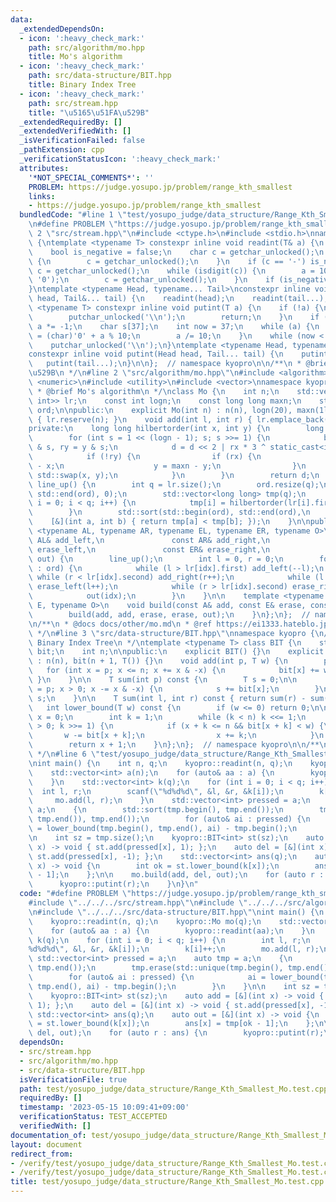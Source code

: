 ```yaml
---
data:
  _extendedDependsOn:
  - icon: ':heavy_check_mark:'
    path: src/algorithm/mo.hpp
    title: Mo's algorithm
  - icon: ':heavy_check_mark:'
    path: src/data-structure/BIT.hpp
    title: Binary Index Tree
  - icon: ':heavy_check_mark:'
    path: src/stream.hpp
    title: "\u5165\u51FA\u529B"
  _extendedRequiredBy: []
  _extendedVerifiedWith: []
  _isVerificationFailed: false
  _pathExtension: cpp
  _verificationStatusIcon: ':heavy_check_mark:'
  attributes:
    '*NOT_SPECIAL_COMMENTS*': ''
    PROBLEM: https://judge.yosupo.jp/problem/range_kth_smallest
    links:
    - https://judge.yosupo.jp/problem/range_kth_smallest
  bundledCode: "#line 1 \"test/yosupo_judge/data_structure/Range_Kth_Smallest_Mo.test.cpp\"\
    \n#define PROBLEM \"https://judge.yosupo.jp/problem/range_kth_smallest\"\n\n#line\
    \ 2 \"src/stream.hpp\"\n#include <ctype.h>\n#include <stdio.h>\nnamespace kyopro\
    \ {\ntemplate <typename T> constexpr inline void readint(T& a) {\n    a = 0;\n\
    \    bool is_negative = false;\n    char c = getchar_unlocked();\n    while (isspace(c))\
    \ {\n        c = getchar_unlocked();\n    }\n    if (c == '-') is_negative = true,\
    \ c = getchar_unlocked();\n    while (isdigit(c)) {\n        a = 10 * a + (c -\
    \ '0');\n        c = getchar_unlocked();\n    }\n    if (is_negative) a *= -1;\n\
    }\ntemplate <typename Head, typename... Tail>\nconstexpr inline void readint(Head&\
    \ head, Tail&... tail) {\n    readint(head);\n    readint(tail...);\n}\ntemplate\
    \ <typename T> constexpr inline void putint(T a) {\n    if (!a) {\n        putchar_unlocked('0');\n\
    \        putchar_unlocked('\\n');\n        return;\n    }\n    if (a < 0) putchar_unlocked('-'),\
    \ a *= -1;\n    char s[37];\n    int now = 37;\n    while (a) {\n        s[--now]\
    \ = (char)'0' + a % 10;\n        a /= 10;\n    }\n    while (now < 37) putchar_unlocked(s[now++]);\n\
    \    putchar_unlocked('\\n');\n}\ntemplate <typename Head, typename... Tail>\n\
    constexpr inline void putint(Head head, Tail... tail) {\n    putint(head);\n \
    \   putint(tail...);\n}\n\n};  // namespace kyopro\n\n/**\n * @brief \u5165\u51FA\
    \u529B\n */\n#line 2 \"src/algorithm/mo.hpp\"\n#include <algorithm>\n#include\
    \ <numeric>\n#include <utility>\n#include <vector>\nnamespace kyopro {\n/**\n\
    \ * @brief Mo's algorithm\n */\nclass Mo {\n    int n;\n    std::vector<std::pair<int,\
    \ int>> lr;\n    const int logn;\n    const long long maxn;\n    std::vector<int>\
    \ ord;\n\npublic:\n    explicit Mo(int n) : n(n), logn(20), maxn(1ll << logn)\
    \ { lr.reserve(n); }\n    void add(int l, int r) { lr.emplace_back(l, r); }\n\n\
    private:\n    long long hilbertorder(int x, int y) {\n        long long d = 0;\n\
    \        for (int s = 1 << (logn - 1); s; s >>= 1) {\n            bool rx = x\
    \ & s, ry = y & s;\n            d = d << 2 | rx * 3 ^ static_cast<int>(ry);\n\
    \            if (!ry) {\n                if (rx) {\n                    x = maxn\
    \ - x;\n                    y = maxn - y;\n                }\n               \
    \ std::swap(x, y);\n            }\n        }\n        return d;\n    }\n    void\
    \ line_up() {\n        int q = lr.size();\n        ord.resize(q);\n        std::iota(std::begin(ord),\
    \ std::end(ord), 0);\n        std::vector<long long> tmp(q);\n        for (int\
    \ i = 0; i < q; i++) {\n            tmp[i] = hilbertorder(lr[i].first, lr[i].second);\n\
    \        }\n        std::sort(std::begin(ord), std::end(ord),\n              \
    \    [&](int a, int b) { return tmp[a] < tmp[b]; });\n    }\n\npublic:\n    template\
    \ <typename AL, typename AR, typename EL, typename ER, typename O>\n    void build(const\
    \ AL& add_left,\n               const AR& add_right,\n               const EL&\
    \ erase_left,\n               const ER& erase_right,\n               const O&\
    \ out) {\n        line_up();\n        int l = 0, r = 0;\n        for (auto idx\
    \ : ord) {\n            while (l > lr[idx].first) add_left(--l);\n           \
    \ while (r < lr[idx].second) add_right(r++);\n            while (l < lr[idx].first)\
    \ erase_left(l++);\n            while (r > lr[idx].second) erase_right(--r);\n\
    \            out(idx);\n        }\n    }\n\n    template <typename A, typename\
    \ E, typename O>\n    void build(const A& add, const E& erase, const O& out) {\n\
    \        build(add, add, erase, erase, out);\n    }\n};\n};  // namespace kyopro\n\
    \n/**\n * @docs docs/other/mo.md\n * @ref https://ei1333.hateblo.jp/entry/2017/09/11/211011\n\
    \ */\n#line 3 \"src/data-structure/BIT.hpp\"\nnamespace kyopro {\n/**\n * @brief\
    \ Binary Index Tree\n */\ntemplate <typename T> class BIT {\n    std::vector<T>\
    \ bit;\n    int n;\n\npublic:\n    explicit BIT() {}\n    explicit BIT(int n)\
    \ : n(n), bit(n + 1, T()) {}\n    void add(int p, T w) {\n        p++;\n     \
    \   for (int x = p; x <= n; x += x & -x) {\n            bit[x] += w;\n       \
    \ }\n    }\n\n    T sum(int p) const {\n        T s = 0;\n\n        for (int x\
    \ = p; x > 0; x -= x & -x) {\n            s += bit[x];\n        }\n        return\
    \ s;\n    }\n\n    T sum(int l, int r) const { return sum(r) - sum(l); }\n\n \
    \   int lower_bound(T w) const {\n        if (w <= 0) return 0;\n\n        int\
    \ x = 0;\n        int k = 1;\n        while (k < n) k <<= 1;\n        for (; k\
    \ > 0; k >>= 1) {\n            if (x + k <= n && bit[x + k] < w) {\n         \
    \       w -= bit[x + k];\n                x += k;\n            }\n        }\n\n\
    \        return x + 1;\n    }\n};\n};  // namespace kyopro\n\n/**\n * @docs docs/data-structure/BIT.md\n\
    \ */\n#line 6 \"test/yosupo_judge/data_structure/Range_Kth_Smallest_Mo.test.cpp\"\
    \nint main() {\n    int n, q;\n    kyopro::readint(n, q);\n    kyopro::Mo mo(q);\n\
    \    std::vector<int> a(n);\n    for (auto& aa : a) {\n        kyopro::readint(aa);\n\
    \    }\n    std::vector<int> k(q);\n    for (int i = 0; i < q; i++) {\n      \
    \  int l, r;\n        scanf(\"%d%d%d\", &l, &r, &k[i]);\n        k[i]++;\n   \
    \     mo.add(l, r);\n    }\n    std::vector<int> pressed = a;\n    auto tmp =\
    \ a;\n    {\n        std::sort(tmp.begin(), tmp.end());\n        tmp.erase(std::unique(tmp.begin(),\
    \ tmp.end()), tmp.end());\n        for (auto& ai : pressed) {\n            ai\
    \ = lower_bound(tmp.begin(), tmp.end(), ai) - tmp.begin();\n        }\n    }\n\
    \n    int sz = tmp.size();\n    kyopro::BIT<int> st(sz);\n    auto add = [&](int\
    \ x) -> void { st.add(pressed[x], 1); };\n    auto del = [&](int x) -> void {\
    \ st.add(pressed[x], -1); };\n    std::vector<int> ans(q);\n    auto out = [&](int\
    \ x) -> void {\n        int ok = st.lower_bound(k[x]);\n        ans[x] = tmp[ok\
    \ - 1];\n    };\n\n    mo.build(add, del, out);\n    for (auto r : ans) {\n  \
    \      kyopro::putint(r);\n    }\n}\n"
  code: "#define PROBLEM \"https://judge.yosupo.jp/problem/range_kth_smallest\"\n\n\
    #include \"../../../src/stream.hpp\"\n#include \"../../../src/algorithm/mo.hpp\"\
    \n#include \"../../../src/data-structure/BIT.hpp\"\nint main() {\n    int n, q;\n\
    \    kyopro::readint(n, q);\n    kyopro::Mo mo(q);\n    std::vector<int> a(n);\n\
    \    for (auto& aa : a) {\n        kyopro::readint(aa);\n    }\n    std::vector<int>\
    \ k(q);\n    for (int i = 0; i < q; i++) {\n        int l, r;\n        scanf(\"\
    %d%d%d\", &l, &r, &k[i]);\n        k[i]++;\n        mo.add(l, r);\n    }\n   \
    \ std::vector<int> pressed = a;\n    auto tmp = a;\n    {\n        std::sort(tmp.begin(),\
    \ tmp.end());\n        tmp.erase(std::unique(tmp.begin(), tmp.end()), tmp.end());\n\
    \        for (auto& ai : pressed) {\n            ai = lower_bound(tmp.begin(),\
    \ tmp.end(), ai) - tmp.begin();\n        }\n    }\n\n    int sz = tmp.size();\n\
    \    kyopro::BIT<int> st(sz);\n    auto add = [&](int x) -> void { st.add(pressed[x],\
    \ 1); };\n    auto del = [&](int x) -> void { st.add(pressed[x], -1); };\n   \
    \ std::vector<int> ans(q);\n    auto out = [&](int x) -> void {\n        int ok\
    \ = st.lower_bound(k[x]);\n        ans[x] = tmp[ok - 1];\n    };\n\n    mo.build(add,\
    \ del, out);\n    for (auto r : ans) {\n        kyopro::putint(r);\n    }\n}\n"
  dependsOn:
  - src/stream.hpp
  - src/algorithm/mo.hpp
  - src/data-structure/BIT.hpp
  isVerificationFile: true
  path: test/yosupo_judge/data_structure/Range_Kth_Smallest_Mo.test.cpp
  requiredBy: []
  timestamp: '2023-05-15 10:09:41+09:00'
  verificationStatus: TEST_ACCEPTED
  verifiedWith: []
documentation_of: test/yosupo_judge/data_structure/Range_Kth_Smallest_Mo.test.cpp
layout: document
redirect_from:
- /verify/test/yosupo_judge/data_structure/Range_Kth_Smallest_Mo.test.cpp
- /verify/test/yosupo_judge/data_structure/Range_Kth_Smallest_Mo.test.cpp.html
title: test/yosupo_judge/data_structure/Range_Kth_Smallest_Mo.test.cpp
---
```

